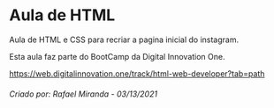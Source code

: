 # Aula de HTML

Aula de HTML e CSS para recriar a pagina inicial do instagram.

Esta aula faz parte do BootCamp da Digital Innovation One.

https://web.digitalinnovation.one/track/html-web-developer?tab=path

###### Criado por: Rafael Miranda - 03/13/2021
